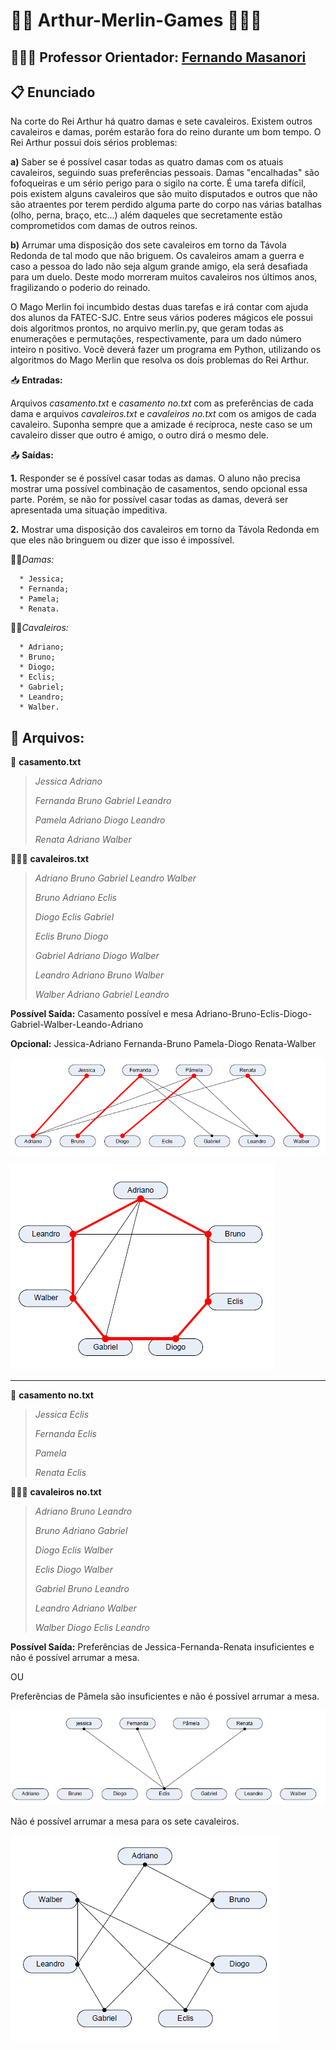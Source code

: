 # 🤴🏻 Arthur-Merlin-Games 🧙🏻‍♂️

## 👨🏽‍🏫 Professor Orientador: [Fernando Masanori](https://github.com/fmasanori)

## 📋 Enunciado

Na corte do Rei Arthur há quatro damas e sete cavaleiros. Existem outros cavaleiros e damas, porém estarão fora do reino durante um bom tempo. O Rei Arthur possui dois sérios problemas:

**a)** Saber se é possível casar todas as quatro damas com os atuais cavaleiros, seguindo suas preferências pessoais. Damas "encalhadas" são fofoqueiras e um sério perigo para o sigilo na corte. É uma tarefa difícil, pois existem alguns cavaleiros que são muito disputados e outros que não são atraentes por terem perdido alguma parte do corpo nas várias batalhas (olho, perna, braço, etc...) além daqueles que secretamente estão comprometidos com damas de outros reinos.

**b)** Arrumar uma disposição dos sete cavaleiros em torno da Távola Redonda de tal modo que não briguem. Os cavaleiros amam a guerra e caso a pessoa do lado não seja algum grande amigo, ela será desafiada para um duelo. Deste modo morreram muitos cavaleiros nos últimos anos, fragilizando o poderio do reinado.

O Mago Merlin foi incumbido destas duas tarefas e irá contar com ajuda dos alunos da FATEC-SJC. Entre seus vários poderes mágicos ele possui dois algoritmos prontos, no arquivo merlin.py, que geram todas as enumerações e permutações, respectivamente, para um dado número inteiro n positivo. Você deverá fazer um programa em Python, utilizando os algoritmos do Mago Merlin que resolva os dois problemas do Rei Arthur.

📥 **Entradas:** 

Arquivos _casamento.txt_ e _casamento no.txt_ com as preferências de cada dama e arquivos _cavaleiros.txt_ e _cavaleiros no.txt_ com os amigos de cada cavaleiro. Suponha sempre que a amizade é recíproca, neste caso se um cavaleiro disser que outro é amigo, o outro dirá o mesmo dele.

📤 **Saídas:**

**1.** Responder se é possível casar todas as damas. O aluno não precisa mostrar uma possível combinação de casamentos, sendo opcional essa parte. Porém, se não for possível casar todas as damas, deverá ser apresentada uma situação impeditiva.

**2.** Mostrar uma disposição dos cavaleiros em torno da Távola Redonda em que eles não bringuem ou dizer que isso é impossível.


👩🏻*Damas:* 

      * Jessica;
      * Fernanda;
      * Pamela;
      * Renata.

👦🏻*Cavaleiros:*

      * Adriano;
      * Bruno;
      * Diogo;
      * Eclis;
      * Gabriel;
      * Leandro;
      * Walber.
      
      
## 📄 Arquivos:

💒 **casamento.txt**

>*Jessica Adriano*
>
>*Fernanda Bruno Gabriel Leandro*
>
>*Pamela Adriano Diogo Leandro*
>
>*Renata Adriano Walber*


👨‍👦‍👦 **cavaleiros.txt**

>*Adriano Bruno Gabriel Leandro Walber*
>
>*Bruno Adriano Eclis*
>
>*Diogo Eclis Gabriel*
>
>*Eclis Bruno Diogo*
>
>*Gabriel Adriano Diogo Walber*
>
>*Leandro Adriano Bruno Walber*
>
>*Walber Adriano Gabriel Leandro*

**Possível Saída:** Casamento possível e mesa Adriano-Bruno-Eclis-Diogo-Gabriel-Walber-Leando-Adriano

**Opcional:** Jessica-Adriano Fernanda-Bruno Pamela-Diogo Renata-Walber

![Casamento](https://github.com/JenniferDominique/Arthur-Merlin-Games/blob/master/Imagens%20Enunciado/Possivel%20saida%20-%20Casamento.png)

![Cavaleiros](https://github.com/JenniferDominique/Arthur-Merlin-Games/blob/master/Imagens%20Enunciado/Possivel%20saida%20-%20Cavaleiros.png)

-----

💒 **casamento no.txt**

>*Jessica Eclis*
>
>*Fernanda Eclis*
>
>*Pamela*
>
>*Renata Eclis*

👨‍👦‍👦 **cavaleiros no.txt**

>*Adriano Bruno Leandro*
>
>*Bruno Adriano Gabriel*
>
>*Diogo Eclis Walber*
>
>*Eclis Diogo Walber*
>
>*Gabriel Bruno Leandro*
>
>*Leandro Adriano Walber*
>
>*Walber Diogo Eclis Leandro*

**Possível Saída:** Preferências de Jessica-Fernanda-Renata insuficientes e não é possível arrumar a mesa.

OU

Preferências de Pâmela são insuficientes e não é possível arrumar a mesa.

![Casamento no](https://github.com/JenniferDominique/Arthur-Merlin-Games/blob/master/Imagens%20Enunciado/Possivel%20saida%20-%20Casamento%20no.png)

Não é possível arrumar a mesa para os sete cavaleiros.

![Cavaleiros no](https://github.com/JenniferDominique/Arthur-Merlin-Games/blob/master/Imagens%20Enunciado/Possivel%20saida%20-%20Cavaleiros%20no.png)
